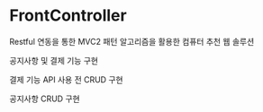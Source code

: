 # FrontController

Restful 연동을 통한 MVC2 패턴 알고리즘을 활용한 컴퓨터 추천 웹 솔루션

공지사항 및 결제 기능 구현

결제 기능 API 사용 전 CRUD 구현

공지사항 CRUD 구현

